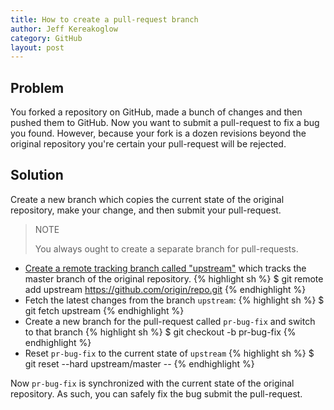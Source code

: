 ```yaml
---
title: How to create a pull-request branch
author: Jeff Kereakoglow
category: GitHub
layout: post
---
```

## Problem
You forked a repository on GitHub, made a bunch of changes and then pushed them to GitHub. Now you want to submit a pull-request to fix a bug you found. However, because your fork is a dozen revisions beyond the original repository you're certain your pull-request will be rejected.

## Solution
Create a new branch which copies the current state of the original repository, make your change, and then submit your pull-request.

> NOTE
>
> You always ought to create a separate branch for pull-requests.

- [Create a remote tracking branch called "upstream"](https://help.github.com/articles/configuring-a-remote-for-a-fork/) which tracks the master branch of the original repository.
  {% highlight sh %}
  $ git remote add upstream https://github.com/origin/repo.git
  {% endhighlight %}
- Fetch the latest changes from the branch `upstream`:
  {% highlight sh %}
  $ git fetch upstream
  {% endhighlight %}
- Create a new branch for the pull-request called `pr-bug-fix` and switch to that branch
  {% highlight sh %}
  $ git checkout -b pr-bug-fix
  {% endhighlight %}
- Reset `pr-bug-fix` to the current state of `upstream`
  {% highlight sh %}
  $ git reset --hard upstream/master --
  {% endhighlight %}

Now `pr-bug-fix` is synchronized with the current state of the original repository. As such, you can safely fix the bug submit the pull-request.
